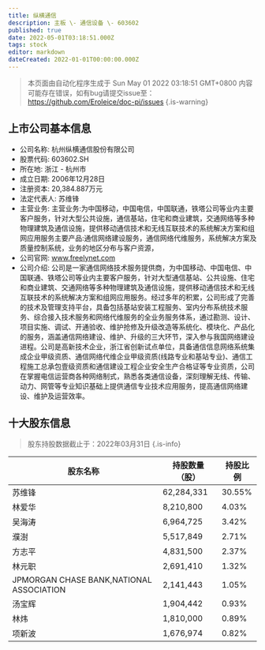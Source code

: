 ```yaml
---
title: 纵横通信
description: 主板 \- 通信设备 \- 603602
published: true
date: 2022-05-01T03:18:51.000Z
tags: stock
editor: markdown
dateCreated: 2022-01-01T00:00:00.000Z
---
```


> 本页面由自动化程序生成于 Sun May 01 2022 03:18:51 GMT+0800
> 内容可能存在错误，如有bug请提交issue至：https://github.com/Eroleice/doc-pi/issues
{.is-warning}

## 上市公司基本信息
- 公司名称: 杭州纵横通信股份有限公司
- 股票代码: 603602.SH
- 所在地: 浙江 - 杭州市
- 成立日期: 2006年12月28日
- 注册资本: 20,384.887万元
- 法定代表人: 苏维锋
- 主营业务: 主营业务:为中国移动，中国电信，中国联通，铁塔公司等业内主要客户服务，针对大型公共设施，通信基站，住宅和商业建筑，交通网络等多种物理建筑及通信设施，提供移动通信技术和无线互联技术的系统解决方案和组网应用服务主要产品:通信网络建设服务，通信网络代维服务，系统解决方案及质量控制系统，业务的地区分布与客户资源，
- 公司官网: www.freelynet.com
- 公司介绍: 公司是一家通信网络技术服务提供商，为中国移动、中国电信、中国联通、铁塔公司等业内主要客户服务，针对大型通信基站、公共设施、住宅和商业建筑、交通网络等多种物理建筑及通信设施，提供移动通信技术和无线互联技术的系统解决方案和组网应用服务。经过多年的积累，公司形成了完善的技术及管理支持平台，具备包括基站安装工程服务、室内分布系统技术服务、综合接入技术服务和网络代维服务的全业务服务体系，通过勘测、设计、项目实施、调试、开通验收、维护抢修及升级改造等系统化、模块化、产品化的服务，涵盖通信网络建设、维护、升级的三大环节，深入参与我国网络建设进程。公司是高新技术企业，浙江省创新试点单位，具备通信信息网络系统集成企业甲级资质、通信网络代维企业甲级资质(线路专业和基站专业)、通信工程施工总承包壹级资质和通信建设工程企业安全生产合格证等专业资质，公司在掌握电信运营商各种网络制式，熟悉各类通信设备，深刻理解无线、传输、动力、网管等专业知识基础上提供通信专业技术应用服务，提高通信网络建设、维护及运营效率。


## 十大股东信息
> 股东持股数据截止于：2022年03月31日
{.is-info}

| 股东名称 | 持股数量（股） | 持股比例 |
| --- | --- | --- |
| 苏维锋 | 62,284,331 | 30.55% |
| 林爱华 | 8,210,800 | 4.03% |
| 吴海涛 | 6,964,725 | 3.42% |
| 濮澍 | 5,517,849 | 2.71% |
| 方志平 | 4,831,500 | 2.37% |
| 林元职 | 2,691,410 | 1.32% |
| JPMORGAN CHASE  BANK,NATIONAL ASSOCIATION | 2,141,443 | 1.05% |
| 汤宝辉 | 1,904,442 | 0.93% |
| 林炜 | 1,810,000 | 0.89% |
| 项新波 | 1,676,974 | 0.82% |




